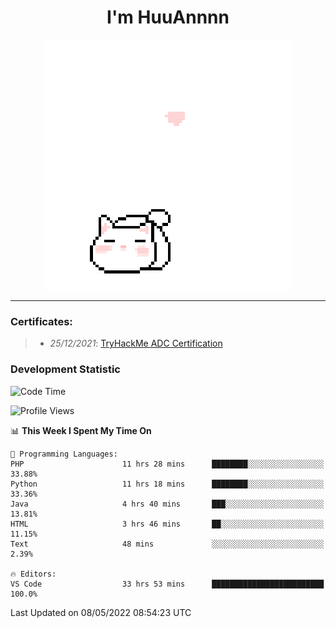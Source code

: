 <h1 align='center'>I'm HuuAnnnn</h1>
<p align="center">
 <img src="cat_intro.gif" />
</p>

___

### Certificates:
>- *25/12/2021*: [TryHackMe ADC Certification](https://tryhackme-certificates.s3-eu-west-1.amazonaws.com/THM-HKVVJOIWJA.png)


### Development Statistic

<!--START_SECTION:waka-->
![Code Time](http://img.shields.io/badge/Code%20Time-175%20hrs%2028%20mins-blue)

![Profile Views](http://img.shields.io/badge/Profile%20Views-1-blue)

📊 **This Week I Spent My Time On** 

```text
💬 Programming Languages: 
PHP                      11 hrs 28 mins      ████████░░░░░░░░░░░░░░░░░   33.88% 
Python                   11 hrs 18 mins      ████████░░░░░░░░░░░░░░░░░   33.36% 
Java                     4 hrs 40 mins       ███░░░░░░░░░░░░░░░░░░░░░░   13.81% 
HTML                     3 hrs 46 mins       ██░░░░░░░░░░░░░░░░░░░░░░░   11.15% 
Text                     48 mins             ░░░░░░░░░░░░░░░░░░░░░░░░░   2.39%

🔥 Editors: 
VS Code                  33 hrs 53 mins      █████████████████████████   100.0%

```


 Last Updated on 08/05/2022 08:54:23 UTC
<!--END_SECTION:waka-->

